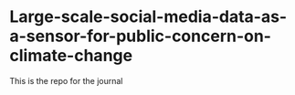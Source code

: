 # Large-scale-social-media-data-as-a-sensor-for-public-concern-on-climate-change
This is the repo for the journal
